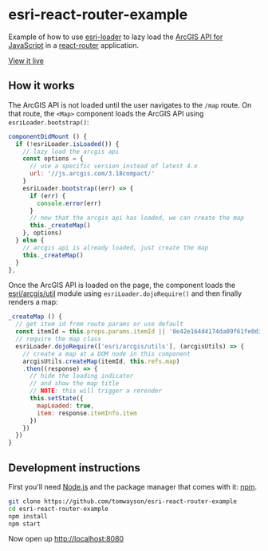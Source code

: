 # esri-react-router-example
Example of how to use [esri-loader](https://github.com/tomwayson/esri-loader) to lazy load the [ArcGIS API for JavaScript](https://developers.arcgis.com/javascript/) in a [react-router](https://github.com/reactjs/react-router-tutorial) application.

[View it live](https://tomwayson.github.io/esri-react-router-example)

## How it works
The ArcGIS API is not loaded until the user navigates to the `/map` route. On that route, the `<Map>` component loads the ArcGIS API using `esriLoader.bootstrap()`:
```js
componentDidMount () {
  if (!esriLoader.isLoaded()) {
    // lazy load the arcgis api
    const options = {
      // use a specific version instead of latest 4.x
      url: '//js.arcgis.com/3.18compact/'
    }
    esriLoader.bootstrap((err) => {
      if (err) {
        console.error(err)
      }
      // now that the arcgis api has loaded, we can create the map
      this._createMap()
    }, options)
  } else {
    // arcgis api is already loaded, just create the map
    this._createMap()
  }
},
```

Once the ArcGIS API is loaded on the page, the component loads the [esri/arcgis/util](https://developers.arcgis.com/javascript/3/jsapi/esri.arcgis.utils-amd.html) module using `esriLoader.dojoRequire()` and then finally renders a map:
```js
_createMap () {
  // get item id from route params or use default
  const itemId = this.props.params.itemId || '8e42e164d4174da09f61fe0d3f206641'
  // require the map class
  esriLoader.dojoRequire(['esri/arcgis/utils'], (arcgisUtils) => {
    // create a map at a DOM node in this component
    arcgisUtils.createMap(itemId, this.refs.map)
    .then((response) => {
      // hide the loading indicator
      // and show the map title
      // NOTE: this will trigger a rerender
      this.setState({
        mapLoaded: true,
        item: response.itemInfo.item
      })
    })
  })
}
```

## Development instructions
First you'll need [Node.js](https://nodejs.org) and the package manager
that comes with it: [npm](https://www.npmjs.com/).

```bash
git clone https://github.com/tomwayson/esri-react-router-example
cd esri-react-router-example
npm install
npm start
```

Now open up [http://localhost:8080](http://localhost:8080)
